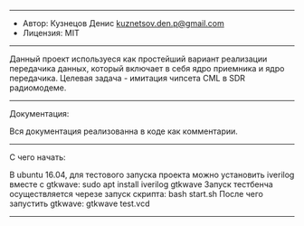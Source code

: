 ---------------------------------------------------------------------------
* Автор: Кузнецов Денис <kuznetsov.den.p@gmail.com>
* Лицензия: MIT
---------------------------------------------------------------------------

Данный проект используеся как простейший вариант реализации передачика данных, который включает в себя ядро приемника и ядро передачика. Целевая задача - имитация чипсета CML в SDR радиомодеме.

---------------------------------------------------------------------------

Документация:

Вся документация реализованна в коде как комментарии.

---------------------------------------------------------------------------

С чего начать:

В ubuntu 16.04, для тестового запуска проекта можно установить iverilog вместе с gtkwave:
sudo apt install iverilog gtkwave
Запуск тестбенча осуществляется черезе запуск скрипта:
bash start.sh 
После чего запустить gtkwave:
gtkwave test.vcd 

---------------------------------------------------------------------------

